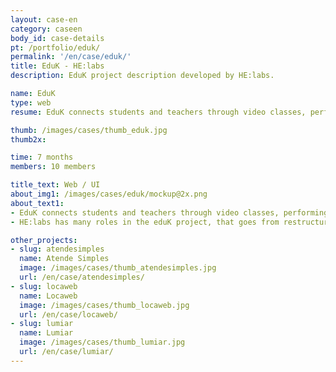 ```yaml
---
layout: case-en
category: caseen
body_id: case-details
pt: /portfolio/eduk/
permalink: '/en/case/eduk/'
title: EduK - HE:labs
description: EduK project description developed by HE:labs.

name: EduK
type: web
resume: EduK connects students and teachers through video classes, performing the most varied courses via Internet.

thumb: /images/cases/thumb_eduk.jpg
thumb2x:

time: 7 months
members: 10 members

title_text: Web / UI
about_img1: /images/cases/eduk/mockup@2x.png
about_text1:
- EduK connects students and teachers through video classes, performing the most varied courses via Internet, disrupting geographic barriers and helping the evolution and professional development of whom do not have time available to go through formal education and prefer to study in an independent way.
- HE:labs has many roles in the eduK project, that goes from restructuring and developing a new experience on the main platform, to construction of landing pages for promotional actions of engagement and acquisition.

other_projects:
- slug: atendesimples
  name: Atende Simples
  image: /images/cases/thumb_atendesimples.jpg
  url: /en/case/atendesimples/
- slug: locaweb
  name: Locaweb
  image: /images/cases/thumb_locaweb.jpg
  url: /en/case/locaweb/
- slug: lumiar
  name: Lumiar
  image: /images/cases/thumb_lumiar.jpg
  url: /en/case/lumiar/
---
```


